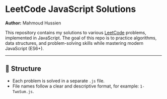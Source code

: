 # LeetCode JavaScript Solutions

**Author:** Mahmoud Hussien

This repository contains my solutions to various [LeetCode](https://leetcode.com/) problems, implemented in JavaScript. The goal of this repo is to practice algorithms, data structures, and problem-solving skills while mastering modern JavaScript (ES6+).

---

## 📂 Structure

* Each problem is solved in a separate `.js` file.
* File names follow a clear and descriptive format, for example: `1-TwoSum.js`.